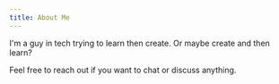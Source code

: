 ```yaml
---
title: About Me
---
```


I'm a guy in tech trying to learn then create. Or maybe create and then learn? 

Feel free to reach out if you want to chat or discuss anything.
